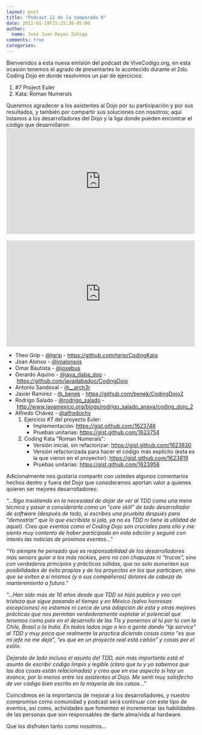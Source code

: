 ```yaml
---
layout: post
title: "Podcast 12 de la temporada 0"
date: 2012-01-19T15:25:38-05:00
author:
  name: José Juan Reyes Zuñiga
comments: true
categories: 
---
```


Bienvenidos a esta nueva emisión del podcast de ViveCodigo.org, en esta ocasión tenemos el agrado de presentarles lo acontecido durante el 2do. Coding Dojo en donde resolvimos un par de ejercicios:
<ol>
  <li>#7 Project Euler</li>
  <li>Kata: Roman Numerals</li>
</ol>
Queremos agradecer a los asistentes al Dojo por su participación y por sus resultados, y también por compartir sus soluciones con nosotros; aquí listamos a los desarrolladores del Dojo y la liga donde pueden encontrar el código que desarrollaron:

<iframe src="https://player.vimeo.com/video/35331361?color=ff9933" width="500" height="281" frameborder="0"></iframe>
<br/><br/>
<!-- more -->
<iframe src="https://player.vimeo.com/video/35698652?color=ff9933" width="500" height="281" frameborder="0"></iframe>

<ul>
  <li>Theo Grip - <a href="http://twitter.com/tgrip">@tgrip</a> - <a href="https://github.com/tgrip/CodingKata">https://github.com/tgrip/CodingKata</a></li>
  <li>Joan Alonso - <a href="http://twitter.com/jmalonsos">@jmalonsos</a></li>
  <li>Omar Bautista - <a href="http://twitter.com/joxebus">@joxebus</a></li>
  <li>Gerardo Aquino - <a href="http://twitter.com/java_daba_doo">@java_daba_doo</a> - <a href="https://github.com/javadabadoo/CodingDojo">https://github.com/javadabadoo/CodingDojo</a></li>
  <li>Antonio Sandoval - <a href="http://twitter.com/__arch3r">@__arch3r</a></li>
  <li>Javier Ramírez - <a href="http://twitter.com/_benek">@_benek</a> - <a href="https://github.com/benek/CodingDojo2">https://github.com/benek/CodingDojo2</a></li>
  <li>Rodrigo Salado - <a href="http://twitter.com/rodrigo_salado">@rodrigo_salado</a> - <a href="http://www.javamexico.org/blogs/rodrigo_salado_anaya/coding_dojo_2">http://www.javamexico.org/blogs/rodrigo_salado_anaya/coding_dojo_2</a></li>
  <li>Alfredo Chávez - <a href="http://twitter.com/alfredochv">@alfredochv</a>
<ol>
  <li>Ejercicio #7 del proyecto Euler:
<ul>
  <li>Implementación: <a href="https://gist.github.com/1623748">https://gist.github.com/1623748</a></li>
  <li>Pruebas unitarias: <a href="https://gist.github.com/1623754">https://gist.github.com/1623754</a></li>
</ul>
</li>
  <li>Coding Kata "Roman Numerals":
<ul>
  <li>Versión inicial, sin refactorizar: <a href="https://gist.github.com/1623830">https://gist.github.com/1623830</a></li>
  <li>Versión refactorizada para hacer el código más explícito (esta es la que vieron en el proyector): <a href="https://gist.github.com/1623819">https://gist.github.com/1623819</a></li>
  <li>Pruebas unitarias: <a href="https://gist.github.com/1623958">https://gist.github.com/1623958</a></li>
</ul>
</li>
</ol>
</li>
</ul>

Adicionalmente nos gustaría compartir con ustedes algunos comentarios hechos dentro y fuera del Dojo que consideramos aportan valor a quienes quieren ser mejores desarrolladores:

<em>"...Sigo insistiendo en la necesidad de dejar de ver al TDD como una mera técnica y pasar a considerarla como un "core skill" de todo desarrollador de software (después de todo, si escribes una pruebita *después* para "demostrar" que lo que escribiste si jala, ya no es TDD ni tiene la utilidad de aquel). Creo que eventos como el Coding Dojo son cruciales para ello y me siento muy contento de haber participado en esta edición y seguiré con interés las noticias de próximos eventos..."</em>

<em>"Yo siempre he pensado que es responsabilidad de los desarrolladores más seniors guiar a los más rockies, pero no con chapuzas ni "trucos", sino con verdaderos principios y prácticas sólidas, que no solo aumenten sus posibilidades de éxito propias y de los proyectos en los que participen, sino que se eviten a sí mismos (y a sus compañeros) dolores de cabeza de mantenimiento a futuro."</em>

<em>"...Han sido más de 10 años desde que TDD se hizo publico y veo con tristeza que sigue pasando el tiempo y en México (salvo honrosas excepciones) no estamos ni cerca de una adopción de esta y otras mejores prácticas que nos permitan verdaderamente explotar el potencial que tenemos como país en el desarrollo de las TIs y ponernos al tú por tú con la Chile, Brasil o la India. En todos lados oigo o leo a gente dando "lip service" al TDD y *muy* poca que realmente la practica diciendo cosas como "es que mi jefe no me deja", "es que en un proyecto real está cañón" y cosas por el estilo.</em>

<em>Dejando de lado incluso el asunto del TDD, aún más importante está el asunto de escribir código limpio y legible (claro que tu y yo sabemos que las dos cosas están relacionadas) y creo que en ese aspecto si hay un avance, por lo menos entre los asistentes al Dojo. Me sentí muy satisfecho de ver código bien escrito en la mayoría de los casos..."</em>

Coincidimos en la importancia de mejorar a los desarrolladores, y nuestro compromiso como comunidad y podcast será continuar con este tipo de eventos, así como, actividades que fomenten el incrementar las habilidades de las personas que son responsables de darle alma/vida al hardware.

Que los disfruten tanto como nosotros...
